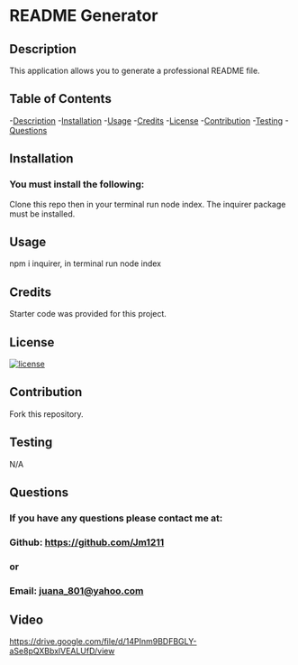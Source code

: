 # README Generator

 
 ## Description
 This application allows you to generate a professional README file.

## Table of Contents

-[Description](#description)
-[Installation](#installation)
-[Usage](#usage)
-[Credits](#credits)
-[License](#license)
-[Contribution](#contribution)
-[Testing](#tests)
-[Questions](#questions)

## Installation

### You must install the following:
 Clone this repo then in your terminal run node index. The inquirer package must be installed.

## Usage

npm i inquirer, in terminal run node index

## Credits

Starter code was provided for this project.

## License

 [![license](https://img.shields.io/badge/license-MIT-blue.svg)](https://shileds.io/)


## Contribution

Fork this repository.

## Testing

 N/A

## Questions

### If you have any questions please contact me at:
### Github: https://github.com/Jm1211
### or
### Email: juana_801@yahoo.com

## Video

https://drive.google.com/file/d/14PInm9BDFBGLY-aSe8pQXBbxlVEALUfD/view
